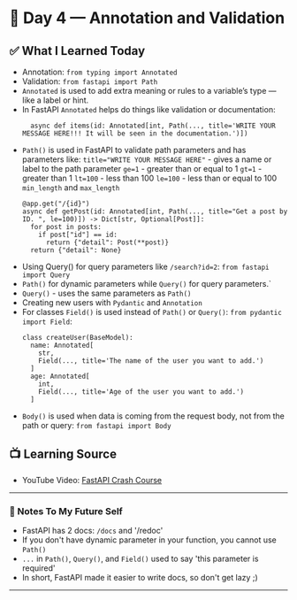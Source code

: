 # 📅 Day 4 — Annotation and Validation 

## ✅ What I Learned Today
- Annotation: `from typing import Annotated`
- Validation: `from fastapi import Path`
- `Annotated` is used to add extra meaning or rules to a variable’s type — like a label or hint.
- In FastAPI `Annotated` helps do things like validation or documentation:
  ```
    async def items(id: Annotated[int, Path(..., title='WRITE YOUR MESSAGE HERE!!! It will be seen in the documentation.')])
  ```
- `Path()` is used in FastAPI to validate path parameters and has parameters like:
    `title="WRITE YOUR MESSAGE HERE"` - gives a name or label to the path parameter
    `ge=1` - greater than or equal to 1
    `gt=1` - greater than 1
    `lt=100` - less than 100
    `le=100` - less than or equal to 100
    `min_length` and `max_length`
    ```
    @app.get("/{id}")
    async def getPost(id: Annotated[int, Path(..., title="Get a post by ID. ", le=100)]) -> Dict[str, Optional[Post]]:
      for post in posts:
        if post["id"] == id:
          return {"detail": Post(**post)}
      return {"detail": None}
    ```
- Using Query() for query parameters like `/search?id=2`:
  `from fastapi import Query`
- `Path()` for dynamic parameters while `Query()` for query parameters.`
- `Query()` - uses the same parameters as `Path()`
- Creating new users with `Pydantic` and `Annotation`
- For classes `Field()` is used instead of `Path()` or `Query()`: `from pydantic import Field`:
    ```
    class createUser(BaseModel):
      name: Annotated[
        str,
        Field(..., title='The name of the user you want to add.')
      ]
      age: Annotated[
        int,
        Field(..., title='Age of the user you want to add.')
      ]

    ```
- `Body()` is used when data is coming from the request body, not from the path or query: `from fastapi import Body`


## 📺 Learning Source

- YouTube Video: [FastAPI Crash Course](https://www.youtube.com/watch?v=RUddtw-oqFU&list=PL0lO_mIqDDFXDGav-t4qzQYdX6cfoLxXr)

---

### 🧠 Notes To My Future Self
- FastAPI has 2 docs: `/docs` and '/redoc'
- If you don't have dynamic parameter in your function, you cannot use `Path()`
- `...` in `Path()`, `Query()`, and `Field()` used to say 'this parameter is required'
- In short, FastAPI made it easier to write docs, so don't get lazy ;)
---

